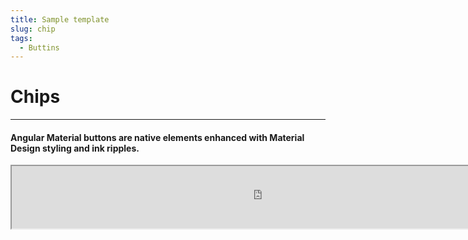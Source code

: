 ```yaml
---
title: Sample template
slug: chip
tags:
  - Buttins
---
```

# Chips

- - -

#### Angular Material buttons are native elements enhanced with Material Design styling and ink ripples.

 <iframe
  src="https://triparcfrontenddocs.z13.web.core.windows.net/npm-common-components-storybook/iframe.html?args=&id=components-chips-basicchips--basic-chip-with-icon&viewMode=story"
  width="800"
  height="100"
></iframe>
